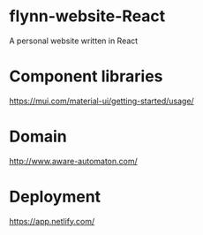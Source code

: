 # flynn-website-React
A personal website written in React

# Component libraries
https://mui.com/material-ui/getting-started/usage/

# Domain
http://www.aware-automaton.com/

# Deployment
https://app.netlify.com/
